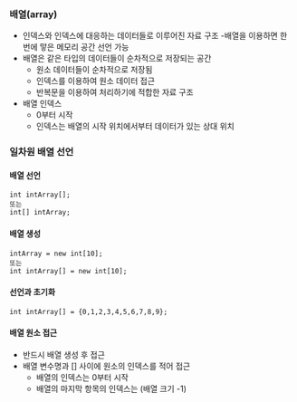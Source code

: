 ### 배열(array)
- 인덱스와 인덱스에 대응하는 데이터들로 이루어진 자료 구조
  -배열을 이용하면 한 번에 맣은 메모리 공간 선언 가능
- 배열은 같은 타입의 데이터들이 순차적으로 저장되는 공간
  - 원소 데이터들이 순차적으로 저장됨
  - 인덱스를 이용하여 원소 데이터 접근
  - 반복문을 이용하여 처리하기에 적합한 자료 구조
- 배열 인덱스
  - 0부터 시작
  - 인덱스는 배열의 시작 위치에서부터 데이터가 있는 상대 위치
  
### 일차원 배열 선언
#### 배열 선언
```
int intArray[];
또는
int[] intArray;
```
#### 배열 생성
```
intArray = new int[10];
또는
int intArray[] = new int[10];
```
#### 선언과 초기화
```
int intArray[] = {0,1,2,3,4,5,6,7,8,9};
```
#### 배열 원소 접근
- 반드시 배열 생성 후 접근
- 배열 변수명과 [] 사이에 원소의 인덱스를 적어 접근
  - 배열의 인덱스는 0부터 시작
  - 배열의 마지막 항목의 인덱스는 (배열 크기 -1)

